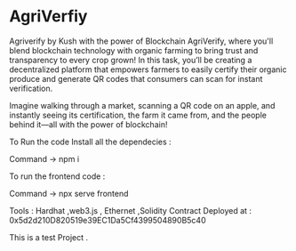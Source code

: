 # AgriVerfiy
Agriverify by Kush with the power of Blockchain
AgriVerify, where you'll blend blockchain technology with organic farming to bring trust and transparency to every crop grown! In this task, you’ll be creating a decentralized platform that empowers farmers to easily certify their organic produce and generate QR codes that consumers can scan for instant verification.

Imagine walking through a market, scanning a QR code on an apple, and instantly seeing its certification, the farm it came from, and the people behind it—all with the power of blockchain!

To Run the code Install all the dependecies :

Command -> npm i 

To run the frontend code :

Command -> npx serve frontend 

Tools : Hardhat ,web3.js , Ethernet ,Solidity 
Contract Deployed at : 0x5d2d210D820519e39EC1Da5Cf4399504890B5c40

This is a test Project . 
